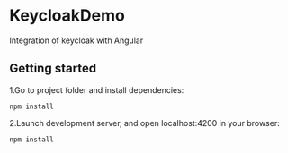 # KeycloakDemo
Integration of keycloak with Angular
## Getting started

1.Go to project folder and install dependencies:

 ```
 npm install
 ```

2.Launch development server, and open localhost:4200 in your browser:

 ```
 npm install
 ```
